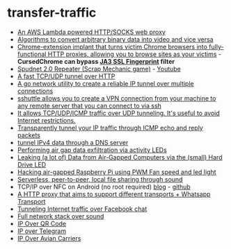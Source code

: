 # transfer-traffic

- [An AWS Lambda powered HTTP/SOCKS web proxy](https://github.com/dan-v/awslambdaproxy)
- [Algorithms to convert arbitrary binary data into video and vice versa](https://github.com/bfaure/Data2Video)
- [Chrome-extension implant that turns victim Chrome browsers into fully-functional HTTP proxies, allowing you to browse sites as your victims](https://github.com/mandatoryprogrammer/CursedChrome) \- **CursedChrome can bypass [JA3 SSL Fingerprint](https://ja3er.com/) filter**
- [Spudnet 2.0 Repeater (Scrap Mechanic game)](https://steamcommunity.com/sharedfiles/filedetails/?id=1485675868) \- [Youtube](https://www.youtube.com/watch?v=-fLeDUgDKbU)
- [A fast TCP/UDP tunnel over HTTP](https://github.com/jpillora/chisel)
- [A go network utility to create a reliable IP tunnel over multiple connections](https://github.com/porech/engarde)
- [sshuttle allows you to create a VPN connection from your machine to any remote server that you can connect to via ssh](https://github.com/sshuttle/sshuttle)
- [It allows TCP/UDP/ICMP traffic over UDP tunneling. It's useful to avoid Internet restrictions.](https://github.com/astroza/udptunnel)
- [Transparently tunnel your IP traffic through ICMP echo and reply packets](https://github.com/DhavalKapil/icmptunnel)
- [tunnel IPv4 data through a DNS server](https://github.com/yarrick/iodine)
- [Performing air gap data exfiltration via activity LEDs](https://github.com/clfs/led-airgap)
- [Leaking (a lot of) Data from Air-Gapped Computers via the (small) Hard Drive LED](https://github.com/daedalus/LEDITGO)
- [Hacking air-gapped Raspberry Pi using PWM Fan speed and led light](https://github.com/johncobb/hack_airgap)
- [Serverless, peer-to-peer, local file sharing through sound](https://github.com/ggerganov/wave-share)
- TCP/IP over NFC on Android (no root required) [blog](https://blog.classycode.com/sockets-over-nfc-on-android-c294b6c58bbf) \- [github](https://github.com/classycodeoss/nfc-sockets)
- [A HTTP proxy that aims to support different transports + Whatsapp Transport](https://github.com/matiasinsaurralde/transports)
- [Tunneling Internet traffic over Facebook chat](https://github.com/matiasinsaurralde/facebook-tunnel)
- [Full network stack over sound](https://github.com/quiet/quiet-lwip)
- [IP Over QR Code](https://github.com/seiferteric/qrtun)
- [IP over Telegram](https://github.com/PiMaker/Teletun)
- [IP Over Avian Carriers](https://github.com/dylanmccall/pigeond)
